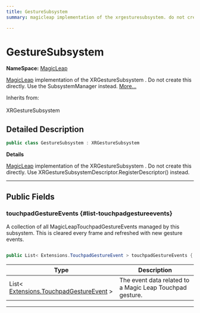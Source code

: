 ```yaml
---
title: GestureSubsystem
summary: magicleap implementation of the xrgesturesubsystem. do not create this directly. use the subsystemmanager instead. 

---
```


# GestureSubsystem



**NameSpace:** 
[MagicLeap](/unity-api/api/UnityEngine.XR.MagicLeap/UnityEngine.XR.MagicLeap.md) 


[MagicLeap](/unity-api/api/MagicLeap/MagicLeap.md) implementation of the  XRGestureSubsystem . Do not create this directly. Use the  SubsystemManager  instead.   [More...](#detailed-description)  


Inherits from: <br></br>XRGestureSubsystem



## Detailed Description

```csharp
public class GestureSubsystem : XRGestureSubsystem 
```


**Details**

[MagicLeap](/unity-api/api/MagicLeap/MagicLeap.md) implementation of the  XRGestureSubsystem . Do not create this directly. Use  XRGestureSubsystemDescriptor.RegisterDescriptor()  instead. 





-----------



## Public Fields

### touchpadGestureEvents {#list-touchpadgestureevents}

A collection of all MagicLeapTouchpadGestureEvents managed by this subsystem. This is cleared every frame and refreshed with new gesture events. 

```csharp

public List< Extensions.TouchpadGestureEvent > touchpadGestureEvents { get; set; }

```

| Type | Description  | 
|--|--|
| List&lt; [Extensions.TouchpadGestureEvent](/unity-api/api/UnityEngine.XR.MagicLeap/GestureSubsystem/Extensions/UnityEngine.XR.MagicLeap.GestureSubsystem.Extensions.TouchpadGestureEvent.md) &gt; | The event data related to a Magic Leap Touchpad gesture.  |





-----------

